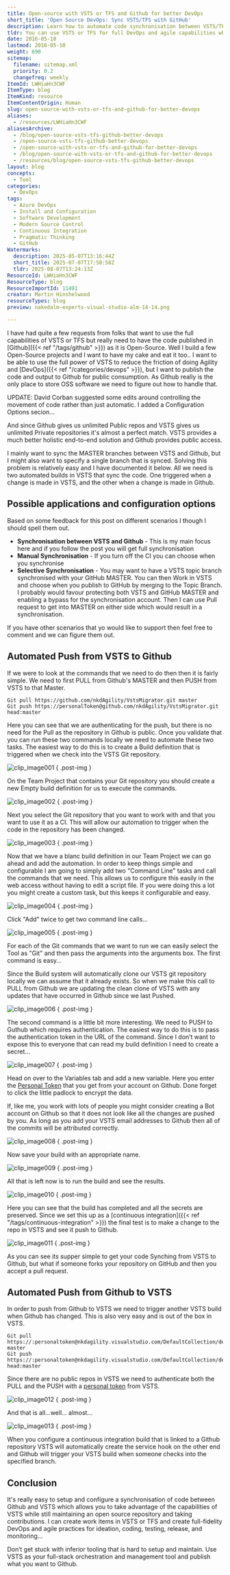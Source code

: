 ```yaml
---
title: Open-source with VSTS or TFS and Github for better DevOps
short_title: 'Open Source DevOps: Sync VSTS/TFS with GitHub'
description: Learn how to automate code synchronisation between VSTS/TFS and GitHub, enabling seamless DevOps workflows for open-source projects with flexible configuration options.
tldr: You can use VSTS or TFS for full DevOps and agile capabilities while keeping your open-source code on Github by setting up automated two-way synchronization between the platforms. This approach lets you manage private work and processes in VSTS, then publish selected branches to Github for public access and contributions. Set up automated builds in VSTS to sync code in both directions, using personal tokens for authentication, so you get the best of both tools without extra manual effort.
date: 2016-05-10
lastmod: 2016-05-10
weight: 690
sitemap:
  filename: sitemap.xml
  priority: 0.2
  changefreq: weekly
ItemId: LWHiaHn3CWF
ItemType: blog
ItemKind: resource
ItemContentOrigin: Human
slug: open-source-with-vsts-or-tfs-and-github-for-better-devops
aliases:
  - /resources/LWHiaHn3CWF
aliasesArchive:
  - /blog/open-source-vsts-tfs-github-better-devops
  - /open-source-vsts-tfs-github-better-devops
  - /open-source-with-vsts-or-tfs-and-github-for-better-devops
  - /blog/open-source-with-vsts-or-tfs-and-github-for-better-devops
  - /resources/blog/open-source-vsts-tfs-github-better-devops
layout: blog
concepts:
  - Tool
categories:
  - DevOps
tags:
  - Azure DevOps
  - Install and Configuration
  - Software Development
  - Modern Source Control
  - Continuous Integration
  - Pragmatic Thinking
  - GitHub
Watermarks:
  description: 2025-05-07T13:16:44Z
  short_title: 2025-07-07T17:58:58Z
  tldr: 2025-08-07T13:24:13Z
ResourceId: LWHiaHn3CWF
ResourceType: blog
ResourceImportId: 11491
creator: Martin Hinshelwood
resourceTypes: blog
preview: nakedalm-experts-visual-studio-alm-14-14.png

---
```

I have had quite a few requests from folks that want to use the full capabilities of VSTS or TFS but really need to have the code published in [Github]({{< ref "/tags/github" >}}) as it is Open-Source. Well I build a few Open-Source projects and I want to have my cake and eat it too.. I want to be able to use the full power of VSTS to reduce the friction of doing Agility and [DevOps]({{< ref "/categories/devops" >}}), but I want to publish the code and output to Github for public consumption. As Github really is the only place to store OSS software we need to figure out how to handle that.

UPDATE: David Corban suggested some edits around controlling the movement of code rather than just automatic. I added a Configuration Options secion...

And since Github gives us unlimited Public repos and VSTS gives us unlimited Private repositories it's almost a perfect match. VSTS provides a much better holistic end-to-end solution and Github provides public access.

I mainly want to sync the MASTER branches between VSTS and Github, but I might also want to specify a single branch that is synced. Solving this problem is relatively easy and I have documented it below. All we need is two automated builds in VSTS that sync the code. One triggered when a change is made in VSTS, and the other when a change is made in Github.

## Possible applications and configuration options

Based on some feedback for this post on different scenarios I though I should spell them out.

- **Synchronisation between VSTS and Github** - This is my main focus here and if you follow the post you will get full synchronisation
- **Manual Synchronisation** - If you turn off the CI you can choose when you synchronise
- **Selective Synchronisation** - You may want to have a VSTS topic branch synchronised with your GitHub MASTER. You can then Work in VSTS and choose when you publish to GitHub by merging to the Topic Branch. I probably would favour protecting both VSTS and GitHub MASTER and enabling a bypass for the synchronisation account. Then I can use Pull request to get into MASTER on either side which would result in a synchronisation.

If you have other scenarios that yo would like to support then feel free to comment and we can figure them out.

## Automated Push from VSTS to Github

If we were to look at the commands that we need to do then then it is fairly simple. We need to first PULL from Github's MASTER and then PUSH from VSTS to that Master.

```
Git pull https://github.com/nkdAgility/VstsMigrator.git master
Git push https://personalToken@github.com/nkdAgility/VstsMigrator.git head:master

```

Here you can see that we are authenticating for the push, but there is no need for the Pull as the repository in Github is public. Once you validate that you can run these two commands locally we need to automate these two tasks. The easiest way to do this is to create a Build definition that is triggered when we check into the VSTS Git repository.

![clip_image001](images/clip_image001-1-1.png "clip_image001")
{ .post-img }

On the Team Project that contains your Git repository you should create a new Empty build definition for us to execute the commands.

![clip_image002](images/clip_image002-2-2.png "clip_image002")
{ .post-img }

Next you select the Git repository that you want to work with and that you want to use it as a CI. This will allow our automation to trigger when the code in the repository has been changed.

![clip_image003](images/clip_image003-3-3.png "clip_image003")
{ .post-img }

Now that we have a blanc build definition in our Team Project we can go ahead and add the automation. In order to keep things simple and configurable I am going to simply add two "Command Line" tasks and call the commands that we need. This allows us to configure this easily in the web access without having to edit a script file. If you were doing this a lot you might create a custom task, but this keeps it configurable and easy.

![clip_image004](images/clip_image004-4-4.png "clip_image004")
{ .post-img }

Click "Add" twice to get two command line calls…

![clip_image005](images/clip_image005-5-5.png "clip_image005")
{ .post-img }

For each of the Git commands that we want to run we can easily select the Tool as "Git" and then pass the arguments into the arguments box. The first command is easy…

Since the Build system will automatically clone our VSTS git repository locally we can assume that it already exists. So when we make this call to PULL from Github we are updating the clean clone of VSTS with any updates that have occurred in Github since we last Pushed.

![clip_image006](images/clip_image006-6-6.png "clip_image006")
{ .post-img }

The second command is a little bit more interesting. We need to PUSH to Guthub which requires authentication. The easiest way to do this is to pass the authentication token in the URL of the command. Since I don’t want to expose this to everyone that can read my build definition I need to create a secret…

![clip_image007](images/clip_image007-7-7.png "clip_image007")
{ .post-img }

Head on over to the Variables tab and add a new variable. Here you enter the [Personal Token](https://github.com/blog/1509-personal-api-tokens) that you get from your account on Github. Done forget to click the little padlock to encrypt the data.

If, like me, you work with lots of people you might consider creating a Bot account on Github so that it does not look like all the changes are pushed by you. As long as you add your VSTS email addresses to Github then all of the commits will be attributed correctly.

![clip_image008](images/clip_image008-8-8.png "clip_image008")
{ .post-img }

Now save your build with an appropriate name.

![clip_image009](images/clip_image009-9-9.png "clip_image009")
{ .post-img }

All that is left now is to run the build and see the results.

![clip_image010](images/clip_image010-10-10.png "clip_image010")
{ .post-img }

Here you can see that the build has completed and all the secrets are preserved. Since we set this up as a [continuous integration]({{< ref "/tags/continuous-integration" >}}) the final test is to make a change to the repo in VSTS and see it push to Github.

![clip_image011](images/clip_image011-11-11.png "clip_image011")
{ .post-img }

As you can see its supper simple to get your code Synching from VSTS to Github, but what if someone forks your repository on GitHub and then you accept a pull request.

## Automated Push from Github to VSTS

In order to push from Github to VSTS we need to trigger another VSTS build when Github has changed. This is also very easy and is out of the box in VSTS.

```
Git pull https://:personaltoken@nkdagility.visualstudio.com/DefaultCollection/defaultProject/_git/VstsMigrationTools master
Git push https://:personaltoken@nkdagility.visualstudio.com/DefaultCollection/defaultProject/_git/VstsMigrationTools head:master

```

Since there are no public repos in VSTS we need to authenticate both the PULL and the PUSH with a [personal token](https://www.visualstudio.com/en-us/get-started/setup/use-personal-access-tokens-to-authenticate) from VSTS.

![clip_image012](images/clip_image012-12-12.png "clip_image012")
{ .post-img }

And that is all…well… almost…

![clip_image013](images/clip_image013-13-13.png "clip_image013")
{ .post-img }

When you configure a continuous integration build that is linked to a Github repository VSTS will automatically create the service hook on the other end and Github will trigger your VSTS build when someone checks into the specified branch.

## Conclusion

It's really easy to setup and configure a synchronisation of code between Github and VSTS which allows you to take advantage of the capabilities of VSTS while still maintaining an open source repository and taking contributions. I can create work items in VSTS or TFS and create full-fidelity DevOps and agile practices for ideation, coding, testing, release, and monitoring…

Don’t get stuck with inferior tooling that is hard to setup and maintain. Use VSTS as your full-stack orchestration and management tool and publish what you want to Github.
